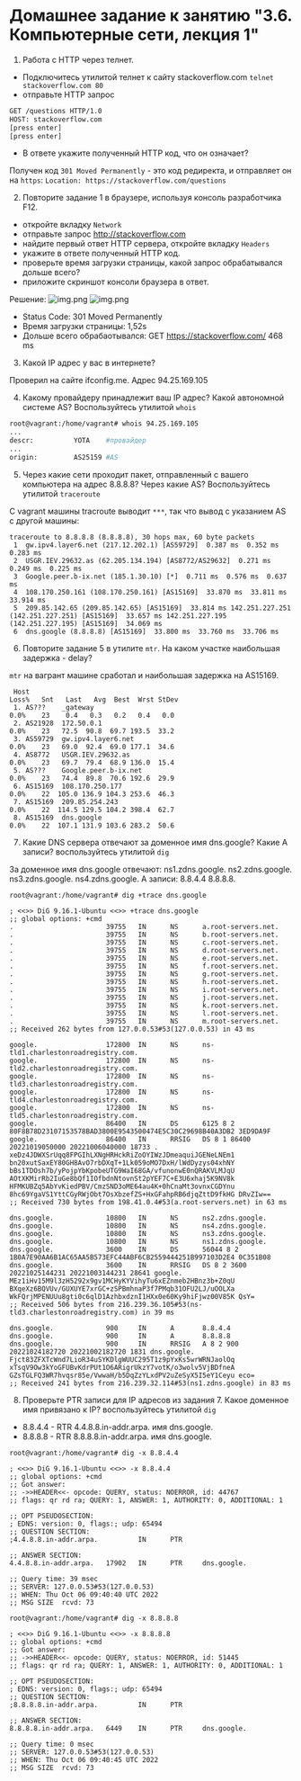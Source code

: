 # Домашнее задание к занятию "3.6. Компьютерные сети, лекция 1"

1. Работа c HTTP через телнет.
- Подключитесь утилитой телнет к сайту stackoverflow.com
`telnet stackoverflow.com 80`
- отправьте HTTP запрос
```bash
GET /questions HTTP/1.0
HOST: stackoverflow.com
[press enter]
[press enter]
```
- В ответе укажите полученный HTTP код, что он означает?

Получен код `301 Moved Permanently` - это код редиректа, и отправляет он на `https`: `Location: https://stackoverflow.com/questions
`

2. Повторите задание 1 в браузере, используя консоль разработчика F12.
- откройте вкладку `Network`
- отправьте запрос http://stackoverflow.com
- найдите первый ответ HTTP сервера, откройте вкладку `Headers`
- укажите в ответе полученный HTTP код.
- проверьте время загрузки страницы, какой запрос обрабатывался дольше всего?
- приложите скриншот консоли браузера в ответ.

Решение:
![img.png](img/1.png)
![img.png](img/2.png)

- Status Code: 301 Moved Permanently
- Время загрузки страницы: 1,52s  
- Дольше всего обрабаотывался: GET https://stackoverflow.com/ 468 ms


3. Какой IP адрес у вас в интернете?

Проверил на сайте ifconfig.me. Адрес 94.25.169.105

4. Какому провайдеру принадлежит ваш IP адрес? Какой автономной системе AS? Воспользуйтесь утилитой `whois`

```bash
root@vagrant:/home/vagrant# whois 94.25.169.105
...
descr:          YOTA	#провайдер
...
origin:         AS25159	#AS
```

5. Через какие сети проходит пакет, отправленный с вашего компьютера на адрес 8.8.8.8? Через какие AS? Воспользуйтесь утилитой `traceroute`

C vagrant машины tracroute выводит `***`, так что вывод с указанием AS с другой машины: 

```
traceroute to 8.8.8.8 (8.8.8.8), 30 hops max, 60 byte packets
 1  gw.ipv4.layer6.net (217.12.202.1) [AS59729]  0.387 ms  0.352 ms  0.283 ms
 2  USGR.IEV.29632.as (62.205.134.194) [AS8772/AS29632]  0.271 ms  0.249 ms  0.225 ms
 3  Google.peer.b-ix.net (185.1.30.10) [*]  0.711 ms  0.576 ms  0.637 ms
 4  108.170.250.161 (108.170.250.161) [AS15169]  33.870 ms  33.811 ms  33.914 ms
 5  209.85.142.65 (209.85.142.65) [AS15169]  33.814 ms 142.251.227.251 (142.251.227.251) [AS15169]  33.657 ms 142.251.227.195 (142.251.227.195) [AS15169]  34.069 ms
 6  dns.google (8.8.8.8) [AS15169]  33.800 ms  33.760 ms  33.706 ms
```

6. Повторите задание 5 в утилите `mtr`. На каком участке наибольшая задержка - delay?

`mtr` на вагрант машине сработал и наибольшая задержка на AS15169.

```
 Host                                                                                                                                       Loss%   Snt   Last   Avg  Best  Wrst StDev
 1. AS???    _gateway                                                                                                                       0.0%    23    0.4   0.3   0.2   0.4   0.0
 2. AS21928  172.50.0.1                                                                                                                      0.0%    23   72.5  90.8  69.7 193.5  33.2
 3. AS59729  gw.ipv4.layer6.net                                                                                                              0.0%    23   69.0  92.4  69.0 177.1  34.6
 4. AS8772   USGR.IEV.29632.as                                                                                                               0.0%    23   69.7  79.4  68.9 136.0  15.4
 5. AS???    Google.peer.b-ix.net                                                                                                            0.0%    23   74.4  89.8  70.6 192.6  29.9
 6. AS15169  108.170.250.177                                                                                                                 0.0%    22  105.0 136.9 104.3 253.6  46.3
 7. AS15169  209.85.254.243                                                                                                                  0.0%    22  114.5 129.5 104.2 398.4  62.7
 8. AS15169  dns.google                                                                                                                      0.0%    22  107.1 131.9 103.6 283.2  50.6

```

7. Какие DNS сервера отвечают за доменное имя dns.google? Какие A записи? воспользуйтесь утилитой `dig`

За доменное имя dns.google отвечают: ns1.zdns.google. ns2.zdns.google. ns3.zdns.google. ns4.zdns.google.
А записи: 8.8.4.4 8.8.8.8.

```
root@vagrant:/home/vagrant# dig +trace dns.google

; <<>> DiG 9.16.1-Ubuntu <<>> +trace dns.google
;; global options: +cmd
.                       39755   IN      NS      a.root-servers.net.
.                       39755   IN      NS      b.root-servers.net.
.                       39755   IN      NS      c.root-servers.net.
.                       39755   IN      NS      d.root-servers.net.
.                       39755   IN      NS      e.root-servers.net.
.                       39755   IN      NS      f.root-servers.net.
.                       39755   IN      NS      g.root-servers.net.
.                       39755   IN      NS      h.root-servers.net.
.                       39755   IN      NS      i.root-servers.net.
.                       39755   IN      NS      j.root-servers.net.
.                       39755   IN      NS      k.root-servers.net.
.                       39755   IN      NS      l.root-servers.net.
.                       39755   IN      NS      m.root-servers.net.
;; Received 262 bytes from 127.0.0.53#53(127.0.0.53) in 43 ms

google.                 172800  IN      NS      ns-tld1.charlestonroadregistry.com.
google.                 172800  IN      NS      ns-tld2.charlestonroadregistry.com.
google.                 172800  IN      NS      ns-tld3.charlestonroadregistry.com.
google.                 172800  IN      NS      ns-tld4.charlestonroadregistry.com.
google.                 172800  IN      NS      ns-tld5.charlestonroadregistry.com.
google.                 86400   IN      DS      6125 8 2 80F8B78D23107153578BAD3800E9543500474E5C30C29698B40A3DB2 3ED9DA9F
google.                 86400   IN      RRSIG   DS 8 1 86400 20221019050000 20221006040000 18733 . xeDz4JDWXSrUqq8FPGIhLXNgHRHckRiZoOYIWzJDmeaquiJGENeLNEm1 bn20xutSaxEY80GH8AvO7rbDXqT+1Lk059oMO7DxH/lWdDyzys04xhNY bBs1TDOsh7b/yPojpYbKpobeUTG9WaI68GA/vfunonwE0nQRAKVLMJqU AOtXKMirRb2IuGe8bQf1IOfbdnNtovnSt2pYEF7C+E3U6xhaj5K9NV8k HFMKUBZq5AbYvKiedPBV/CmzSND3oME64au4K+0hCnaMt3ovnxCGDYnu 8hc69YgaVS1YttCGyRWjObt7OsXbzefZS+HxGFahpRB6djqZttD9fkHG DRvZIw==
;; Received 730 bytes from 198.41.0.4#53(a.root-servers.net) in 63 ms

dns.google.             10800   IN      NS      ns2.zdns.google.
dns.google.             10800   IN      NS      ns4.zdns.google.
dns.google.             10800   IN      NS      ns3.zdns.google.
dns.google.             10800   IN      NS      ns1.zdns.google.
dns.google.             3600    IN      DS      56044 8 2 1B0A7E90AA6B1AC65AA5B573EFC44ABF6CB2559444251B997103D2E4 0C351B08
dns.google.             3600    IN      RRSIG   DS 8 2 3600 20221025144231 20221003144231 28641 google. MEz1iHv15M9l3zH5292x9gv1MCHyKYVihyTu6xEZnmeb2HBnz3b+Z0qU BXqeXz6BQVUv/GUXUYE7xrGC+zSPBmhnaP3f7PMqb31OFU2LJ/uOOLXa WkFQrjMPENUUu8gti0c6qlD1AzhbxdznI1HXx0e60Ky9hiFjwz00V85K QsY=
;; Received 506 bytes from 216.239.36.105#53(ns-tld3.charlestonroadregistry.com) in 39 ms

dns.google.             900     IN      A       8.8.4.4
dns.google.             900     IN      A       8.8.8.8
dns.google.             900     IN      RRSIG   A 8 2 900 20221024182720 20221002182720 1831 dns.google. Fjct83ZFXTcWnd7LioR34uSYKDlgWUUC295T1z9pYxKs5wrWRNJaolOq xTsqV9Ow3kYoGFUBvKdrPUt1O6ARigrUkzY7votK/o3wolv5VjBDfneA GZsTGLFQ3WR7hvqsr85e/VwwaH/b5DqZzYLxdPV2uZeSyX5I5eY1Ceyu eco=
;; Received 241 bytes from 216.239.32.114#53(ns1.zdns.google) in 83 ms
```

8. Проверьте PTR записи для IP адресов из задания 7. Какое доменное имя привязано к IP? воспользуйтесь утилитой `dig`

- 8.8.4.4 - RTR 4.4.8.8.in-addr.arpa. имя dns.google.
- 8.8.8.8 - RTR 8.8.8.8.in-addr.arpa. имя dns.google.

```
root@vagrant:/home/vagrant# dig -x 8.8.4.4

; <<>> DiG 9.16.1-Ubuntu <<>> -x 8.8.4.4
;; global options: +cmd
;; Got answer:
;; ->>HEADER<<- opcode: QUERY, status: NOERROR, id: 44767
;; flags: qr rd ra; QUERY: 1, ANSWER: 1, AUTHORITY: 0, ADDITIONAL: 1

;; OPT PSEUDOSECTION:
; EDNS: version: 0, flags:; udp: 65494
;; QUESTION SECTION:
;4.4.8.8.in-addr.arpa.          IN      PTR

;; ANSWER SECTION:
4.4.8.8.in-addr.arpa.   17902   IN      PTR     dns.google.

;; Query time: 39 msec
;; SERVER: 127.0.0.53#53(127.0.0.53)
;; WHEN: Thu Oct 06 09:40:40 UTC 2022
;; MSG SIZE  rcvd: 73

root@vagrant:/home/vagrant# dig -x 8.8.8.8

; <<>> DiG 9.16.1-Ubuntu <<>> -x 8.8.8.8
;; global options: +cmd
;; Got answer:
;; ->>HEADER<<- opcode: QUERY, status: NOERROR, id: 51445
;; flags: qr rd ra; QUERY: 1, ANSWER: 1, AUTHORITY: 0, ADDITIONAL: 1

;; OPT PSEUDOSECTION:
; EDNS: version: 0, flags:; udp: 65494
;; QUESTION SECTION:
;8.8.8.8.in-addr.arpa.          IN      PTR

;; ANSWER SECTION:
8.8.8.8.in-addr.arpa.   6449    IN      PTR     dns.google.

;; Query time: 0 msec
;; SERVER: 127.0.0.53#53(127.0.0.53)
;; WHEN: Thu Oct 06 09:40:45 UTC 2022
;; MSG SIZE  rcvd: 73
```